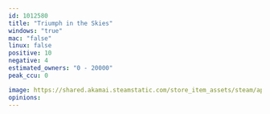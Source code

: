 ```yaml
---
id: 1012580
title: "Triumph in the Skies"
windows: "true"
mac: "false"
linux: false
positive: 10
negative: 4
estimated_owners: "0 - 20000"
peak_ccu: 0

image: https://shared.akamai.steamstatic.com/store_item_assets/steam/apps/1012580/header.jpg?t=1592370831
opinions:
---
```

